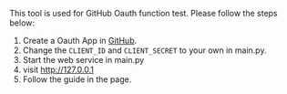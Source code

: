 This tool is used for GitHub Oauth function test. Please follow the steps below:

1. Create a Oauth App in [GitHub](https://github.com/settings/applications/new).
2. Change the ``CLIENT_ID`` and ``CLIENT_SECRET`` to your own in main.py.
3. Start the web service in main.py
4. visit http://127.0.0.1
5. Follow the guide in the page.
